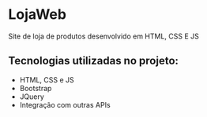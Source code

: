 # LojaWeb
Site de loja de produtos desenvolvido em HTML, CSS E JS

## Tecnologias utilizadas no projeto:
- HTML, CSS e JS
- Bootstrap
- JQuery
- Integração com outras APIs

